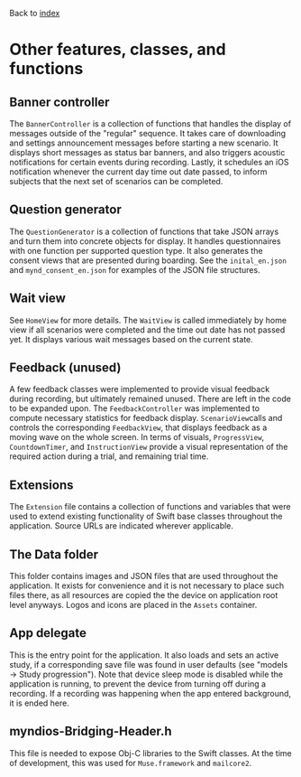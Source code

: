 Back to [index](./index.md)

# Other features, classes, and functions

## Banner controller
The `BannerController` is a collection of functions that handles the display of messages outside of the "regular" sequence. It takes care of downloading and settings announcement messages before starting a new scenario. It displays short messages as status bar banners, and also triggers acoustic notifications for certain events during recording. Lastly, it schedules an iOS notification whenever the current day time out date passed, to inform subjects that the next set of scenarios can be completed.

## Question generator
The `QuestionGenerator` is a collection of functions that take JSON arrays and turn them into concrete objects for display. It handles questionnaires with one function per supported question type. It also generates the consent views that are presented during boarding. See the `inital_en.json` and `mynd_consent_en.json` for examples of the JSON file structures.

## Wait view
See `HomeView` for more details. The `WaitView` is called immediately by home view if all scenarios were completed and the time out date has not passed yet. It displays various wait messages based on the current state.

## Feedback (unused)
A few feedback classes were implemented to provide visual feedback during recording, but ultimately remained unused. There are left in the code to be expanded upon. The `FeedbackController` was implemented to compute necessary statistics for feedback display. `ScenarioView`calls and controls the corresponding `FeedbackView`, that displays feedback as a moving wave on the whole screen. In terms of visuals, `ProgressView`, `CountdownTimer`, and `InstructionView` provide a visual representation of the required action during a trial, and remaining trial time.

## Extensions
The `Extension` file contains a collection of functions and variables that were used to extend existing functionality of Swift base classes throughout the application. Source URLs are indicated wherever applicable.

## The Data folder
This folder contains images and JSON files that are used throughout the application. It exists for convenience and it is not necessary to place such files there, as all resources are copied the the device on application root level anyways. Logos and icons are placed in the `Assets` container.

## App delegate
This is the entry point for the application. It also loads and sets an active study, if a corresponding save file was found in user defaults (see "models -> Study progression"). Note that device sleep mode is disabled while the application is running, to prevent the device from turning off during a recording. If a recording was happening when the app entered background, it is ended here.

## myndios-Bridging-Header.h
This file is needed to expose Obj-C libraries to the Swift classes. At the time of development, this was used for `Muse.framework` and `mailcore2`.